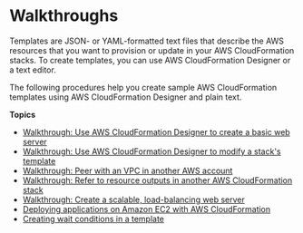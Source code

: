 # Walkthroughs<a name="CHAP_Using"></a>

Templates are JSON\- or YAML\-formatted text files that describe the AWS resources that you want to provision or update in your AWS CloudFormation stacks\. To create templates, you can use AWS CloudFormation Designer or a text editor\.

The following procedures help you create sample AWS CloudFormation templates using AWS CloudFormation Designer and plain text\.

**Topics**
+ [Walkthrough: Use AWS CloudFormation Designer to create a basic web server](working-with-templates-cfn-designer-walkthrough-createbasicwebserver.md)
+ [Walkthrough: Use AWS CloudFormation Designer to modify a stack's template](working-with-templates-cfn-designer-walkthrough-updatebasicwebserver.md)
+ [Walkthrough: Peer with an VPC in another AWS account](peer-with-vpc-in-another-account.md)
+ [Walkthrough: Refer to resource outputs in another AWS CloudFormation stack](walkthrough-crossstackref.md)
+ [Walkthrough: Create a scalable, load\-balancing web server](example-templates-autoscaling.md)
+ [Deploying applications on Amazon EC2 with AWS CloudFormation](deploying.applications.md)
+ [Creating wait conditions in a template](using-cfn-waitcondition.md)
